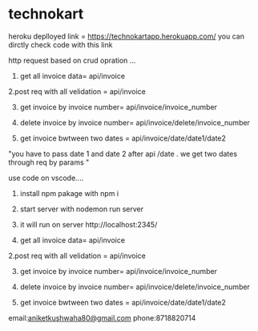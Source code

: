 # technokart

heroku deplloyed link = https://technokartapp.herokuapp.com/
you can dirctly check code with this link 


http request based on crud opration ...

1. get all invoice data= api/invoice

2.post req with all velidation = api/invoice

3. get invoice by invoice number= api/invoice/invoice_number

4. delete invoice by invoice number= api/invoice/delete/invoice_number

5. get invoice bwtween two dates = api/invoice/date/date1/date2      

  "you have to pass date 1 and date 2  after api /date  . we get two dates through  req by params "
  
  
  
 
 
 
 
 
 use code on vscode....
 
 1. install npm pakage with    npm i 
 2. start server with    nodemon run server
 3. it will run on server http://localhost:2345/


1. get all invoice data= api/invoice

2.post req with all velidation = api/invoice

3. get invoice by invoice number= api/invoice/invoice_number

4. delete invoice by invoice number= api/invoice/delete/invoice_number

5. get invoice bwtween two dates = api/invoice/date/date1/date2   
  
  
  email:aniketkushwaha80@gmail.com
  phone:8718820714
  
  

 

